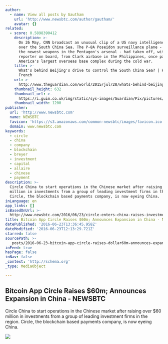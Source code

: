 ```yaml
---
author:
  - name: View all posts by Gautham
    url: 'http://www.newsbtc.com/author/gautham/'
    avatar: {}
related:
  - score: 0.5898390412
    description: >-
      On 26 May, CNN broadcast an unusual clip of a US navy intelligence flight
      over the South China Sea. The P-8A Poseidon surveillance plane - one of
      the newest weapons in the Pentagon's arsenal - had taken off, with a CNN
      reporter on board, from Clark airbase in the Philippines, once part of
      America's largest overseas base complex during the cold war.
    title: >-
      What's behind Beijing's drive to control the South China Sea? | Howard W
      French
    url: >-
      http://www.theguardian.com/world/2015/jul/28/whats-behind-beijings-drive-control-south-china-sea-hainan
    thumbnail_height: 632
    thumbnail_url: >-
      https://i.guim.co.uk/img/static/sys-images/Guardian/Pix/pictures/2015/7/27/1438004616967/ecdf44ea-b4e0-4e42-b971-44a7089dfd68-2060x1236.jpeg?w=1200&h=632&q=55&auto=format&usm=12&fit=crop&bm=normal&ba=bottom%2Cleft&blend64=aHR0cHM6Ly91cGxvYWRzLmd1aW0uY28udWsvMjAxNi8wNi8wNy9vdmVybGF5LWxvZ28tMTIwMC05MF9vcHQucG5n&s=5596f049487765398cf965a6c6c71bce
    thumbnail_width: 1200
publisher:
  url: 'http://www.newsbtc.com'
  name: NEWSBTC
  favicon: 'https://s3.amazonaws.com/common-newsbtc/images/favicon.ico'
  domain: www.newsbtc.com
keywords:
  - circle
  - china
  - company
  - blockchain
  - breyer
  - investment
  - capital
  - allaire
  - chinese
  - payment
description: >-
  Circle China to start operations in the Chinese market after raising over $60
  million in investments from a group of leading investment firms in the region.
  Circle, the blockchain based payments company, is now eyeing China.
inLanguage: en
app_links: []
isBasedOnUrl: >-
  http://www.newsbtc.com/2016/06/23/circle-enters-china-raises-investments-operate-orient/
title: Bitcoin App Circle Raises $60m; Announces Expansion in China - NEWSBTC
datePublished: '2016-06-23T13:36:45.958Z'
dateModified: '2016-06-23T12:13:29.721Z'
starred: false
sourcePath: >-
  _posts/2016-06-23-bitcoin-app-circle-raises-dollar60m-announces-expansion-in-china.md
inFeed: true
hasPage: false
inNav: false
_context: 'http://schema.org'
_type: MediaObject

---
```

<article style=""><h1>Bitcoin App Circle Raises $60m; Announces Expansion in China - NEWSBTC</h1><p>Circle China to start operations in the Chinese market after raising over $60 million in investments from a group of leading investment firms in the region. Circle, the blockchain based payments company, is now eyeing China.</p><img src="http://s3.amazonaws.com/main-newsbtc-images/2016/06/23114611/circle-china.jpg" /></article>